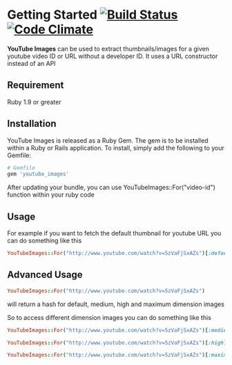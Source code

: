 # Getting Started [![Build Status](https://travis-ci.org/rahult/youtube_images.png?branch=master)](https://travis-ci.org/rahult/youtube_images) [![Code Climate](https://codeclimate.com/github/rahult/youtube_images.png)](https://codeclimate.com/github/rahult/youtube_images)

**YouTube Images** can be used to extract thumbnails/images for a given youtube video ID or URL without a developer ID. It uses a URL constructor instead of an API

## Requirement

Ruby 1.9 or greater

## Installation

YouTube Images is released as a Ruby Gem. The gem is to be installed within a Ruby
or Rails application. To install, simply add the following to your Gemfile:

```ruby
# Gemfile
gem 'youtube_images'
```

After updating your bundle, you can use YouTubeImages::For("video-id") function within your ruby code

## Usage

For example if you want to fetch the default thumbnail for youtube URL you can do something like this

```ruby
YouTubeImages::For("http://www.youtube.com/watch?v=5zVaFjSxAZs")[:default]
```

## Advanced Usage

```ruby
YouTubeImages::For("http://www.youtube.com/watch?v=5zVaFjSxAZs")
```

will return a hash for default, medium, high and maximum dimension images

So to access different dimension images you can do something like this

```ruby
YouTubeImages::For("http://www.youtube.com/watch?v=5zVaFjSxAZs")[:medium]
```

```ruby
YouTubeImages::For("http://www.youtube.com/watch?v=5zVaFjSxAZs")[:high]
```

```ruby
YouTubeImages::For("http://www.youtube.com/watch?v=5zVaFjSxAZs")[:maximum]
```
